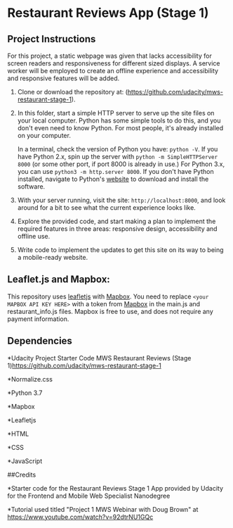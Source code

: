 # Restaurant Reviews App (Stage 1)


## Project Instructions

For this project, a static webpage was given that lacks accessibility for screen readers and responsiveness for different sized displays. A service worker will be employed to create an offline experience and accessibility and responsive features will be added. 

1. Clone or download the repository at: (https://github.com/udacity/mws-restaurant-stage-1).

2. In this folder, start a simple HTTP server to serve up the site files on your local computer. Python has some simple tools to do this, and you don't even need to know Python. For most people, it's already installed on your computer. 

    In a terminal, check the version of Python you have: `python -V`. If you have Python 2.x, spin up the server with `python -m SimpleHTTPServer 8000` (or some other port, if port 8000 is already in use.) For Python 3.x, you can use `python3 -m http.server 8000`. If you don't have Python installed, navigate to Python's [website](https://www.python.org/) to download and install the software.

3. With your server running, visit the site: `http://localhost:8000`, and look around for a bit to see what the current experience looks like.

4. Explore the provided code, and start making a plan to implement the required features in three areas: responsive design, accessibility and offline use.

5. Write code to implement the updates to get this site on its way to being a mobile-ready website.

## Leaflet.js and Mapbox:

This repository uses [leafletjs](https://leafletjs.com/) with [Mapbox](https://www.mapbox.com/). You need to replace `<your MAPBOX API KEY HERE>` with a token from [Mapbox](https://www.mapbox.com/) in the main.js and restaurant_info.js files. Mapbox is free to use, and does not require any payment information. 

## Dependencies

*Udacity Project Starter Code MWS Restaurant Reviews (Stage 1)https://github.com/udacity/mws-restaurant-stage-1

*Normalize.css

*Python 3.7

*Mapbox

*Leafletjs

*HTML

*CSS

*JavaScript

##Credits

*Starter code for the Restaurant Reviews Stage 1 App provided by Udacity for the Frontend and Mobile Web Specialist Nanodegree

*Tutorial used titled "Project 1 MWS Webinar with Doug Brown" at https://www.youtube.com/watch?v=92dtrNU1GQc 

